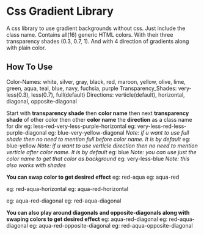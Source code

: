 # Css Gradient Library
A css library to use gradient backgrounds without css. Just include the class name.
Contains all(16) generic HTML colors. With their three transparency shades (0.3, 0.7, 1). And with 4 direction of gradients along with plain color.

## How To Use
Color-Names: white, silver, gray, black, red, maroon, yellow, olive, lime, green, aqua, teal, blue, navy, fuchsia, purple
Transparency_Shades: very-less(0.3), less(0.7), full(default)
Directions: verticle(default), horizontal, diagonal, opposite-diagonal

Start with **transparency shade** then **color name** then next **transparency shade** of other color then other **color name** the **direction** as a class name for div
eg: less-red-very-less-purple-horizontal
eg: very-less-red-less-purple-diagonal
eg: blue-very-yellow-diagonal *Note: if u want to use full shade then no need to mention full before color name. It is by default*
eg: blue-yellow *Note: if u want to use verticle direction then no need to mention verticle after color name. It is by default*
eg: blue *Note: you can use just the color name to get that color as background*
eg: very-less-blue *Note: this also works with shades*
 
**You can swap color to get desired effect**
eg: red-aqua
eg: aqua-red

eg: red-aqua-horizontal
eg: aqua-red-horizontal
 
eg: aqua-red-diagonal
eg: red-aqua-diagonal
 
**You can also play around diagonals and opposite-diagonals along with swaping colors to get desired effect**
eg: aqua-red-diagonal
eg: red-aqua-diagonal
eg: aqua-red-opposite-diagonal
eg: red-aqua-opposite-diagonal
